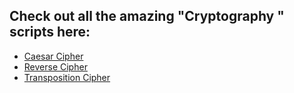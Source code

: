 ## Check out all the amazing "Cryptography " scripts here:
- [Caesar Cipher](Cryptography/CaesarCipher/caesar_cipher.py)
- [Reverse Cipher](Cryptography/ReverseCipher/reverse_cipher.py)
- [Transposition Cipher](Cryptography/TranspositionCipher/transposition_cipher.py)



